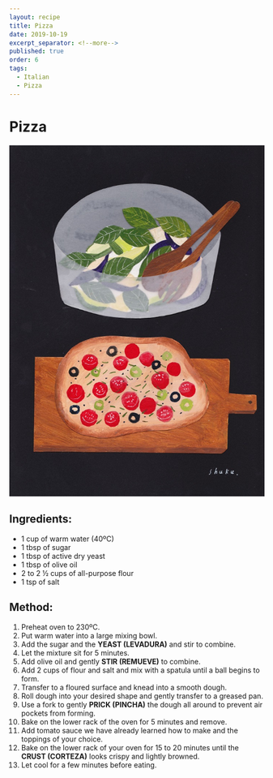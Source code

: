 ```yaml
---
layout: recipe
title: Pizza
date: 2019-10-19
excerpt_separator: <!--more-->
published: true
order: 6
tags:
  - Italian
  - Pizza
---
```


# Pizza

<!--more-->

[![Pizza](/_uploads/pizza1.jpg)](/_uploads/pizza1.jpg)

## Ingredients:
- 1 cup of warm water (40ºC)
- 1 tbsp of sugar
- 1 tbsp of active dry yeast
- 1 tbsp of olive oil
- 2 to 2 ½ cups of all-purpose flour
- 1 tsp of salt

## Method:
1. Preheat oven to 230ºC.
2. Put warm water into a large mixing bowl.
3. Add the sugar and the **YEAST (LEVADURA)** and stir to combine.
4. Let the mixture sit for 5 minutes.
5. Add olive oil and gently **STIR (REMUEVE)** to combine.
6. Add 2 cups of flour and salt and mix with a spatula until a ball begins to form.
7. Transfer to a floured surface and knead into a smooth dough.
8. Roll dough into your desired shape and gently transfer to a greased pan.
9. Use a fork to gently **PRICK (PINCHA)** the dough all around to prevent air pockets from forming.
10. Bake on the lower rack of the oven for 5 minutes and remove.
11. Add tomato sauce we have already learned how to make and the toppings of your choice.
12. Bake on the lower rack of your oven for 15 to 20 minutes until the **CRUST (CORTEZA)** looks crispy and lightly browned.
13. Let cool for a few minutes before eating.
